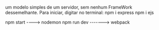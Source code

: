 um modelo simples de um servidor, sem nenhum FrameWork dessemelhante. Para iniciar, digitar no terminal:
npm i express
npm i ejs

npm start   ---->     nodemon
npm run dev      -------> webpack
